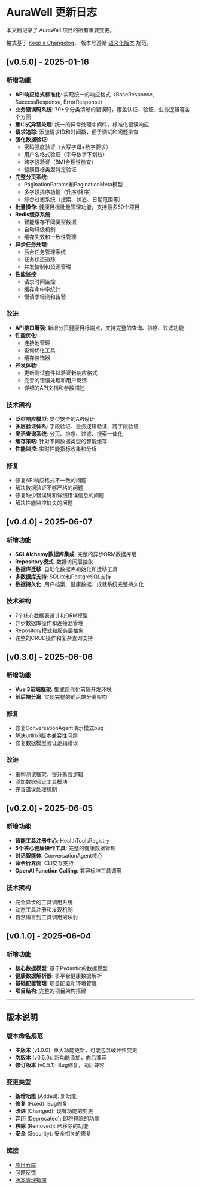 # AuraWell 更新日志

本文档记录了 AuraWell 项目的所有重要变更。

格式基于 [Keep a Changelog](https://keepachangelog.com/zh-CN/1.0.0/)，
版本号遵循 [语义化版本](https://semver.org/lang/zh-CN/) 规范。

## [v0.5.0] - 2025-01-16

### 新增功能
- **API响应格式标准化**: 实现统一的响应格式（BaseResponse, SuccessResponse, ErrorResponse）
- **业务错误码系统**: 70+个分类清晰的错误码，覆盖认证、验证、业务逻辑等各个方面
- **集中式异常处理**: 统一的异常处理中间件，标准化错误响应
- **请求追踪**: 添加请求ID和时间戳，便于调试和问题排查
- **强化数据验证**: 
  - 密码强度验证（大写字母+数字要求）
  - 用户名格式验证（字母数字下划线）
  - 跨字段验证（BMI合理性检查）
  - 健康目标类型特定验证
- **完整分页系统**: 
  - PaginationParams和PaginationMeta模型
  - 多字段排序功能（升序/降序）
  - 综合过滤系统（搜索、状态、日期范围等）
- **批量操作**: 健康目标批量管理功能，支持最多50个项目
- **Redis缓存系统**: 
  - 智能缓存不同类型数据
  - 自动降级机制
  - 缓存失效和一致性管理
- **异步任务处理**: 
  - 后台任务管理系统
  - 任务状态追踪
  - 并发控制和资源管理
- **性能监控**: 
  - 请求时间监控
  - 缓存命中率统计
  - 慢请求检测和告警

### 改进
- **API接口增强**: 新增分页健康目标端点，支持完整的查询、排序、过滤功能
- **性能优化**: 
  - 连接池管理
  - 查询优化工具
  - 缓存装饰器
- **开发体验**: 
  - 更新测试套件以验证新响应格式
  - 完善的错误处理和用户反馈
  - 详细的API文档和参数描述

### 技术架构
- **泛型响应模型**: 类型安全的API设计
- **多层验证体系**: 字段验证、业务逻辑验证、跨字段验证
- **灵活查询系统**: 分页、排序、过滤、搜索一体化
- **缓存策略**: 针对不同数据类型的智能缓存
- **性能监控**: 实时性能指标收集和分析

### 修复
- 修复API响应格式不一致的问题
- 解决数据验证不够严格的问题
- 修复缺少错误码和详细错误信息的问题
- 解决性能监控缺失的问题

## [v0.4.0] - 2025-06-07

### 新增功能
- **SQLAlchemy数据库集成**: 完整的异步ORM数据库层
- **Repository模式**: 数据访问层抽象
- **数据库迁移**: 自动化数据库初始化和迁移工具
- **多数据库支持**: SQLite和PostgreSQL支持
- **数据持久化**: 用户档案、健康数据、成就系统完整持久化

### 技术架构
- 7个核心数据表设计和ORM模型
- 异步数据库操作和连接池管理
- Repository模式和服务层抽象
- 完整的CRUD操作和复杂查询支持

## [v0.3.0] - 2025-06-06

### 新增功能
- **Vue 3前端框架**: 集成现代化前端开发环境
- **前后端分离**: 实现完整的前后端分离架构

### 修复
- 修复ConversationAgent演示模式bug
- 解决urllib3版本兼容性问题
- 修复数据模型验证逻辑错误

### 改进
- 重构测试框架，提升断言逻辑
- 添加数据验证工具模块
- 完善错误处理机制

## [v0.2.0] - 2025-06-05

### 新增功能
- **智能工具注册中心**: HealthToolsRegistry
- **5个核心健康操作工具**: 完整的健康数据管理
- **对话智能体**: ConversationAgent核心
- **命令行界面**: CLI交互支持
- **OpenAI Function Calling**: 兼容标准工具调用

### 技术架构
- 完全异步的工具调用系统
- 动态工具注册和发现机制
- 自然语言到工具调用的映射

## [v0.1.0] - 2025-06-04

### 新增功能
- **核心数据模型**: 基于Pydantic的数据模型
- **健康数据解析器**: 多平台健康数据解析
- **基础配置管理**: 项目配置和环境管理
- **项目结构**: 完整的项目架构搭建

---

## 版本说明

### 版本命名规范
- **主版本** (v1.0.0): 重大功能更新，可能包含破坏性变更
- **次版本** (v0.5.0): 新功能添加，向后兼容
- **修订版本** (v0.5.1): Bug修复，向后兼容

### 变更类型
- **新增功能** (Added): 新功能
- **修复** (Fixed): Bug修复
- **改进** (Changed): 现有功能的变更
- **弃用** (Deprecated): 即将移除的功能
- **移除** (Removed): 已移除的功能
- **安全** (Security): 安全相关的修复

### 链接
- [项目仓库](https://github.com/PrescottClub/AuraWell_Agent)
- [问题反馈](https://github.com/PrescottClub/AuraWell_Agent/issues)
- [版本管理指南](docs/VERSION_MANAGEMENT.md)
